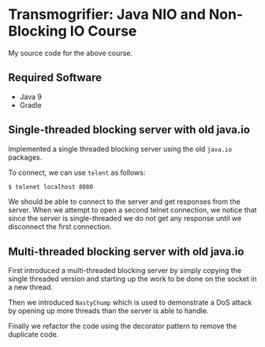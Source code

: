 # Transmogrifier: Java NIO and Non-Blocking IO Course

My source code for the above course.

## Required Software

- Java 9
- Gradle

## Single-threaded blocking server with old java.io

Implemented a single threaded blocking server using the old `java.io` packages.

To connect, we can use `telent` as follows:

```bash
$ telenet localhost 8080 
```

We should be able to connect to the server and get responses from the server.
When we attempt to open a second telnet connection, we notice that since the
server is single-threaded we do not get any response until we disconnect the first
connection.

## Multi-threaded blocking server with old java.io

First introduced a multi-threaded blocking server by simply copying the single threaded version and starting up the work 
to be done on the socket in a new thread.

Then we introduced `NastyChump` which is used to demonstrate a DoS attack by opening up more threads than the server is 
able to handle.

Finally we refactor the code using the decorator pattern to remove the duplicate code.
